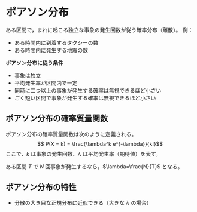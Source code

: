# ポアソン分布

ある区間で，まれに起こる独立な事象の発生回数が従う確率分布（離散）。
例：
- ある時間内に到着するタクシーの数
- ある時間内に発生する地震の数

**ポアソン分布に従う条件**
- 事象は独立
- 平均発生率が区間内で一定
- 同時に二つ以上の事象が発生する確率は無視できるほど小さい
- ごく短い区間で事象が発生する確率は無視できるほど小さい

## ポアソン分布の確率質量関数

ポアソン分布の確率質量関数は次のように定義される。
$$
P(X = k) = \frac{\lambda^k e^{-\lambda}}{k!}$$
ここで、$k$ は事象の発生回数、$\lambda$ は平均発生率（期待値）を表す。

ある区間 $T$ で $N$ 回事象が発生するなら，$\lambda=\frac{N}{T}$ となる。 

## ポアソン分布の特性
- 分散の大き目な正規分布に近似できる（大きな $\lambda$ の場合）